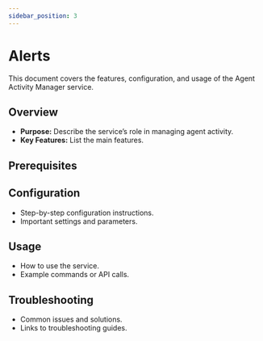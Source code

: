 ```yaml
---
sidebar_position: 3
---
```

# Alerts

This document covers the features, configuration, and usage of the Agent Activity Manager service.

## Overview

- **Purpose:** Describe the service’s role in managing agent activity.
- **Key Features:** List the main features.

## Prerequisites

## Configuration

- Step-by-step configuration instructions.
- Important settings and parameters.

## Usage

- How to use the service.
- Example commands or API calls.

## Troubleshooting

- Common issues and solutions.
- Links to troubleshooting guides.
